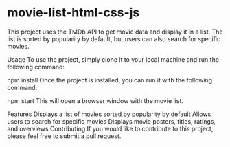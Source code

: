 

# movie-list-html-css-js
  This project uses the TMDb API to get movie data and display it in a list. The list is sorted by popularity by default, but users can also search for specific movies.

Usage
To use the project, simply clone it to your local machine and run the following command:

npm install
Once the project is installed, you can run it with the following command:

npm start
This will open a browser window with the movie list.

Features
Displays a list of movies sorted by popularity by default
Allows users to search for specific movies
Displays movie posters, titles, ratings, and overviews
Contributing
If you would like to contribute to this project, please feel free to submit a pull request.
